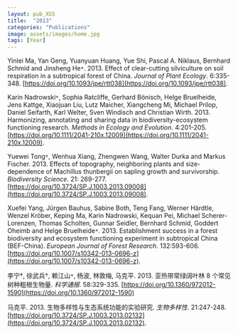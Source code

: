 ```yaml
---
layout: pub_XGS
title:  "2013"
categories: "Publications"
image: assets/images/home.jpg
tags: [Year]
---
```

Yinlei Ma, Yan Geng, Yuanyuan Huang, Yue Shi, Pascal A. Niklaus, Bernhard Schmid and Jinsheng He<code>&ast;</code>. 2013. Effect of clear-cutting silviculture on soil respiration in a subtropical forest of China. *Journal of Plant Ecology*. 6:335-348. [https://doi.org/10.1093/jpe/rtt038](https://doi.org/10.1093/jpe/rtt038).


Karin Nadrowski<code>&ast;</code>, Sophia Ratcliffe, Gerhard Bönisch, Helge Bruelheide, Jens Kattge, Xiaojuan Liu, Lutz Maicher, Xiangcheng Mi, Michael Prilop, Daniel Seifarth, Karl Welter, Sven Windisch and Christian Wirth. 2013. Harmonizing, annotating and sharing data in biodiversity-ecosystem functioning research. *Methods in Ecology and Evolution*. 4:201-205. [https://doi.org/10.1111/2041-210x.12009](https://doi.org/10.1111/2041-210x.12009).


Yuewei Tong<code>&ast;</code>, Wenhua Xiang, Zhengwen Wang, Walter Durka and Markus Fischer. 2013. Effects of topography, neighboring plants and size-dependence of Machillus thunbergii on sapling growth and survivorship. *Biodiversity Science*. 21: 269-277. [https://doi.org/10.3724/SP.J.1003.2013.09008](https://doi.org/10.3724/SP.J.1003.2013.09008).


Xuefei Yang, Jürgen Bauhus, Sabine Both, Teng Fang, Werner Härdtle, Wenzel Kröber, Keping Ma, Karin Nadrowski, Kequan Pei, Michael Scherer-Lorenzen, Thomas Scholten, Gunnar Seidler, Bernhard Schmid, Goddert Oheimb and Helge Bruelheide<code>&ast;</code>. 2013. Establishment success in a forest biodiversity and ecosystem functioning experiment in subtropical China (BEF-China). *European Journal of Forest Research*. 132:593-606. [https://doi.org/10.1007/s10342-013-0696-z](https://doi.org/10.1007/s10342-013-0696-z).


李宁†, 徐武兵†, 赖江山<code>&ast;</code>, 杨波, 林敦梅, 马克平. 2013. 亚热带常绿阔叶林 8 个常见树种粗根生物量. *科学通报*. 58:329-335. [https://doi.org/10.1360/972012-1590](https://doi.org/10.1360/972012-1590)


马克平. 2013. 生物多样性与生态系统功能的实验研究. *生物多样性*. 21:247-248. [https://doi.org/10.3724/SP.J.1003.2013.02132](https://doi.org/10.3724/SP.J.1003.2013.02132).
